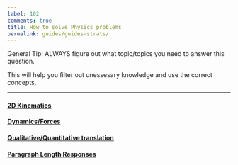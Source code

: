 ```yaml
---
label: 102
comments: true
title: How to solve Physics problems
permalink: guides/guides-strats/
---
```

General Tip: ALWAYS figure out what topic/topics you need to answer this question. 

This will help you filter out unessesary knowledge and use the correct concepts.

---

#### [2D Kinematics](/guides/guides-strats/kin-strats)
#### [Dynamics/Forces](/guides/guides-strats/forces-strats)
#### [Qualitative/Quantitative translation](/guides/guides-strats/qualquant-strats)
#### [Paragraph Length Responses](/guides/guides-strats/para-strats)